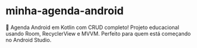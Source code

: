 # minha-agenda-android
📱 Agenda Android em Kotlin com CRUD completo! Projeto educacional usando Room, RecyclerView e MVVM. Perfeito para quem está começando no Android Studio.
